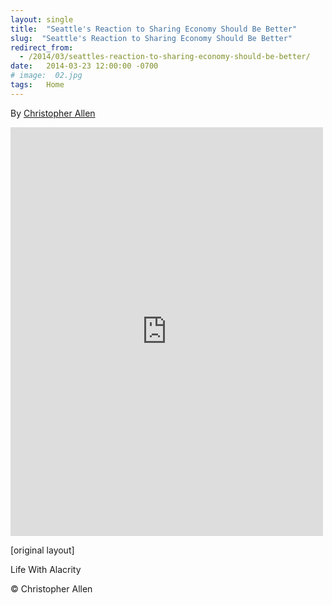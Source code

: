 ```yaml
---
layout: single
title:  "Seattle's Reaction to Sharing Economy Should Be Better"
slug:  "Seattle's Reaction to Sharing Economy Should Be Better"
redirect_from:
  - /2014/03/seattles-reaction-to-sharing-economy-should-be-better/
date:   2014-03-23 12:00:00 -0700
# image:  02.jpg
tags:   Home
---
```


By [Christopher Allen](/lwa/about)

<iframe src="https://www.facebook.com/plugins/post.php?href=https%3A%2F%2Fwww.facebook.com%2FChristopherRayAllen%2Fposts%2F10152306752635540&show_text=true&width=500" width="500" height="654" style="border:none;overflow:hidden" scrolling="no" frameborder="0" allowfullscreen="true" allow="autoplay; clipboard-write; encrypted-media; picture-in-picture; web-share"></iframe>


[original layout]

Life With Alacrity

© Christopher Allen